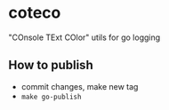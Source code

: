 # coteco
"COnsole TExt COlor" utils for go logging

## How to publish

- commit changes, make new tag
- `make go-publish`
